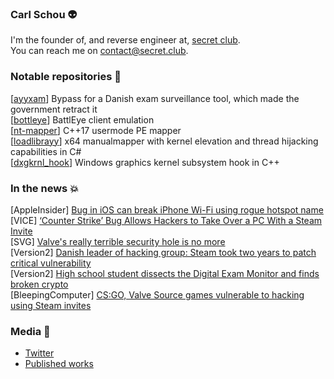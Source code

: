 ### Carl Schou 👽

I'm the founder of, and reverse engineer at, [secret club](https://secret.club).  
You can reach me on contact@secret.club.

### Notable repositories 🤖

[[ayyxam](https://github.com/vmcall/ayyxam)] Bypass for a Danish exam surveillance tool, which made the government retract it  
[[bottleye](https://secret.club/2020/07/06/bottleye.html)] BattlEye client emulation  
[[nt-mapper](https://github.com/vmcall/nt-mapper)] C++17 usermode PE mapper  
[[loadlibrayy](https://github.com/vmcall/loadlibrayy)] x64 manualmapper with kernel elevation and thread hijacking capabilities in C#  
[[dxgkrnl_hook](https://github.com/vmcall/dxgkrnl_hook)] Windows graphics kernel subsystem hook in C++ 

### In the news 💥
[AppleInsider] [Bug in iOS can break iPhone Wi-Fi using rogue hotspot name](https://appleinsider.com/articles/21/06/19/bug-in-ios-can-break-iphone-wi-fi-using-rogue-hotspot-name)
[VICE] [‘Counter Strike’ Bug Allows Hackers to Take Over a PC With a Steam Invite](https://www.vice.com/en/article/dyvgej/counter-strike-bug-allows-hackers-to-take-over-a-pc-with-a-steam-invite)  
[SVG] [Valve's really terrible security hole is no more](https://www.svg.com/388097/valves-really-terrible-security-hole-is-no-more/)  
[Version2] [Danish leader of hacking group: Steam took two years to patch critical vulnerability](https://www.version2.dk/artikel/dansk-leder-hackergruppe-steam-var-to-aar-at-lukke-gabende-sikkerhedshul-halvt-1092628)  
[Version2] [High school student dissects the Digital Exam Monitor and finds broken crypto](https://www.version2.dk/artikel/gymnasieelev-piller-digitale-proevevagt-hinanden-finder-90er-kryptering-1087824)  
[BleepingComputer] [CS:GO, Valve Source games vulnerable to hacking using Steam invites](https://www.bleepingcomputer.com/news/security/cs-go-valve-source-games-vulnerable-to-hacking-using-steam-invites/)  

### Media 👻
- [Twitter](https://twitter.com/vm_call)
- [Published works](https://secret.club/author/vmcall)
